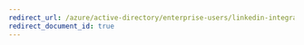 ```yaml
---
redirect_url: /azure/active-directory/enterprise-users/linkedin-integration
redirect_document_id: true
---
```

